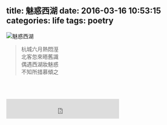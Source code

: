 title: 魅惑西湖
date: 2016-03-16 10:53:15
categories: life
tags: poetry
---

![魅惑西湖](http://7rflrv.com1.z0.glb.clouddn.com/IMGP1125.jpg)

<!--more-->

<p><blockquote class="blockquote-center">
杭城六月熱悶溼<br>
北客忽來晤舊識<br>
偶遇西湖妝魅惑<br>
不知所措慕傾之<br>
</blockquote><br><br></p>

<p><iframe frameborder="no" border="0" marginwidth="0" marginheight="0" width=298 height=52 src="http://music.163.com/outchain/player?type=2&id=25657392&auto=0&height=32"></iframe></p>
